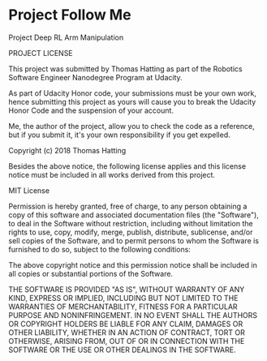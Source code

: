 # Project Follow Me


Project Deep RL Arm Manipulation

PROJECT LICENSE

This project was submitted by Thomas Hatting as part of the Robotics Software Engineer Nanodegree Program at Udacity.

As part of Udacity Honor code, your submissions must be your own work, hence submitting this project as yours will cause you to break the Udacity Honor Code and the suspension of your account.

Me, the author of the project, allow you to check the code as a reference, but if you submit it, it's your own responsibility if you get expelled.

Copyright (c) 2018 Thomas Hatting

Besides the above notice, the following license applies and this license notice must be included in all works derived from this project.

MIT License

Permission is hereby granted, free of charge, to any person obtaining a copy of this software and associated documentation files (the "Software"), to deal in the Software without restriction, including without limitation the rights to use, copy, modify, merge, publish, distribute, sublicense, and/or sell copies of the Software, and to permit persons to whom the Software is furnished to do so, subject to the following conditions:

The above copyright notice and this permission notice shall be included in all copies or substantial portions of the Software.

THE SOFTWARE IS PROVIDED "AS IS", WITHOUT WARRANTY OF ANY KIND, EXPRESS OR IMPLIED, INCLUDING BUT NOT LIMITED TO THE WARRANTIES OF MERCHANTABILITY, FITNESS FOR A PARTICULAR PURPOSE AND NONINFRINGEMENT. IN NO EVENT SHALL THE AUTHORS OR COPYRIGHT HOLDERS BE LIABLE FOR ANY CLAIM, DAMAGES OR OTHER LIABILITY, WHETHER IN AN ACTION OF CONTRACT, TORT OR OTHERWISE, ARISING FROM, OUT OF OR IN CONNECTION WITH THE SOFTWARE OR THE USE OR OTHER DEALINGS IN THE SOFTWARE.
